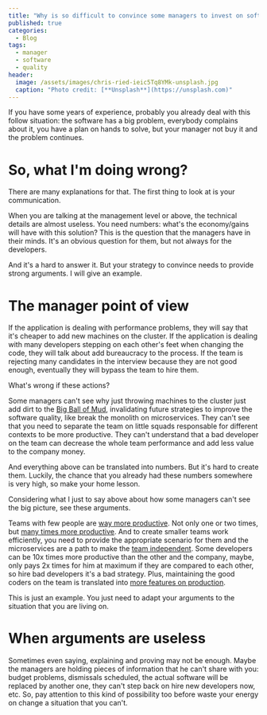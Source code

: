 ```yaml
---
title: "Why is so difficult to convince some managers to invest on software improvement?"
published: true
categories:
  - Blog
tags:
  - manager
  - software
  - quality
header:
  image: /assets/images/chris-ried-ieic5Tq8YMk-unsplash.jpg
  caption: "Photo credit: [**Unsplash**](https://unsplash.com)"
---
```


If you have some years of experience, probably you already deal with this follow situation: the software has a big problem, everybody complains about it, you have a plan on hands to solve, but your manager not buy it and the problem continues. 

# So, what I'm doing wrong?

There are many explanations for that. The first thing to look at is your communication.

When you are talking at the management level or above, the technical details are almost useless. You need numbers: what's the economy/gains will have with this solution? This is the question that the managers have in their minds. It's an obvious question for them, but not always for the developers.

And it's a hard to answer it. But your strategy to convince needs to provide strong arguments. I will give an example.

# The manager point of view

If the application is dealing with performance problems, they will say that it's cheaper to add new machines on the cluster. If the application is dealing with many developers stepping on each other's feet when changing the code, they will talk about add bureaucracy to the process. If the team is rejecting many candidates in the interview because they are not good enough, eventually they will bypass the team to hire them.

What's wrong if these actions?

Some managers can't see why just throwing machines to the cluster just add dirt to the [Big Ball of Mud](https://blog.codinghorror.com/the-big-ball-of-mud-and-other-architectural-disasters/), invalidating future strategies to improve the software quality, like break the monolith on microservices. They can't see that you need to separate the team on little squads responsable for different contexts to be more productive. They can't understand that a bad developer on the team can decrease the whole team performance and add less value to the company money.

And everything above can be translated into numbers. But it's hard to create them. Luckily, the chance that you already had these numbers somewhere is very high, so make your home lesson.

Considering what I just to say above about how some managers can't see the big picture, see these arguments.

Teams with few people are [way more productive](https://dzone.com/articles/how-jeff-bezos-2-pizza-rule-affects-productivity-i?utm_medium=feed&utm_source=feedpress.me&utm_campaign=Feed:%20dzone%2Fagile). Not only one or two times, but [many times more productive](https://spin.atomicobject.com/2012/01/11/small-teams-are-dramatically-more-efficient-than-large-teams/). And to create smaller teams work efficiently, you need to provide the appropriate scenario for them and the microservices are a path to make the [team independent](https://martinfowler.com/articles/break-monolith-into-microservices.html). Some developers can be 10x times more productive than the other and the company, maybe, only pays 2x times for him at maximum if they are compared to each other, so hire bad developers it's a bad strategy. Plus, maintaining the good coders on the team is translated into [more features on production](https://martinfowler.com/articles/is-quality-worth-cost.html).

This is just an example. You just need to adapt your arguments to the situation that you are living on.

# When arguments are useless

Sometimes even saying, explaining and proving may not be enough. Maybe the managers are holding pieces of information that he can't share with you: budget problems, dismissals scheduled, the actual software will be replaced by another one, they can't step back on hire new developers now, etc. So, pay attention to this kind of possibility too before waste your energy on change a situation that you can't.
